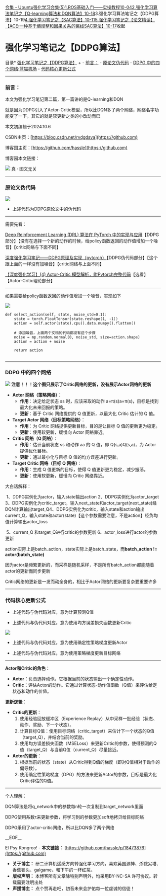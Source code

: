 [合集 \- Ubuntu强化学习合集(5\)](https://github.com)[1\.ROS基础入门——实操教程10\-04](https://github.com/hassle/p/18447212)[2\.强化学习算法笔记之【Q\-learning算法和DQN算法】10\-18](https://github.com/hassle/p/18473878)3\.强化学习算法笔记之【DDPG算法】10\-19[4\.强化学习笔记之【SAC算法】10\-11](https://github.com/hassle/p/18459320)[5\.强化学习笔记之【论文精读】【ACE:一种基于熵规整和因果关系的离线SAC算法】10\-17](https://github.com/hassle/p/18472441)收起
# 强化学习笔记之【DDPG算法】


目录* [强化学习笔记之【DDPG算法】](https://github.com)
	+ - [前言：](https://github.com)
		- [原论文伪代码](https://github.com)
		- [DDPG 中的四个网络](https://github.com):[蓝猫机场](https://fenfang.org)
		- [代码核心更新公式](https://github.com)



---


### 前言：


本文为强化学习笔记第二篇，第一篇讲的是Q\-learning和DQN


就是因为DDPG引入了Actor\-Critic模型，所以比DQN多了两个网络，网络名字功能变了一下，其它的就是软更新之类的小改动而已


本文初编辑于2024\.10\.6


CSDN主页：[https://blog.csdn.net/rvdgdsva](https://github.com)


博客园主页：[https://github.com/hassle](https://github.com)


博客园本文链接：


![](https://img2024.cnblogs.com/blog/3382553/202410/3382553-20241018111324199-720912544.jpg)
真 · 图文无关




---


### 原论文伪代码


![](https://img2024.cnblogs.com/blog/3382553/202410/3382553-20241018111324670-465692421.png)
* 上述代码为DDPG原论文中的伪代码




---


需要先看：


[Deep Reinforcement Learning (DRL) 算法在 PyTorch 中的实现与应用](https://github.com)【DDPG部分】【没有在选择一个新的动作的时候，给policy函数返回的动作值增加一个噪音】【critic网络与下面不同】


[深度强化学习笔记——DDPG原理及实现（pytorch）](https://github.com)【DDPG伪代码部分】【这个跟上面的一样没有加噪音】【critic网络与上面不同】


[【深度强化学习】(4\) Actor\-Critic 模型解析，附Pytorch完整代码](https://github.com)【选看】【Actor\-Critic理论部分】




---


如果需要给policy函数返回的动作值增加一个噪音，实现如下


![](https://img2024.cnblogs.com/blog/3382553/202410/3382553-20241018111325059-726698426.png)

```
def select_action(self, state, noise_std=0.1):
    state = torch.FloatTensor(state.reshape(1, -1))
    action = self.actor(state).cpu().data.numpy().flatten()
    
    # 添加噪音，上面两个文档的代码都没有这个步骤
    noise = np.random.normal(0, noise_std, size=action.shape)
    action = action + noise
    
    return action


```



---


### DDPG 中的四个网络


![](https://img2024.cnblogs.com/blog/3382553/202410/3382553-20241018111325416-62119828.png)
**注意！！！这个图只展示了Critic网络的更新，没有展示Actor网络的更新**


* **Actor 网络（策略网络）**：
	+ **作用**：决定给定状态 ss 时，应该采取的动作 a\=π(s)a\=π(s)，目标是找到最大化未来回报的策略。
	+ **更新**：基于 Critic 网络提供的 Q 值更新，以最大化 Critic 估计的 Q 值。
* **Target Actor 网络（目标策略网络）**：
	+ **作用**：为 Critic 网络提供更新目标，目的是让目标 Q 值的更新更为稳定。
	+ **更新**：使用软更新，缓慢向 Actor 网络靠近。
* **Critic 网络（Q 网络）**：
	+ **作用**：估计当前状态 ss 和动作 aa 的 Q 值，即 Q(s,a)Q(s,a)，为 Actor 提供优化目标。
	+ **更新**：通过最小化与目标 Q 值的均方误差进行更新。
* **Target Critic 网络（目标 Q 网络）**：
	+ **作用**：生成 Q 值更新的目标，使得 Q 值更新更为稳定，减少振荡。
	+ **更新**：使用软更新，缓慢向 Critic 网络靠近。


大白话解释：


​ 1、DDPG实例化为actor，输入state输出action
​ 2、DDPG实例化为actor\_target
​ 3、DDPG实例化为critic\_target，输入next\_state和actor\_target(next\_state)经DQN计算输出target\_Q
​ 4、DDPG实例化为critic，输入state和action输出current\_Q，输入state和actor(state)【这个参数需要注意，不是action】经负均值计算输出actor\_loss


​ 5、current\_Q 和target\_Q进行critic的参数更新
​ 6、actor\_loss进行actor的参数更新


action实际上是batch\_action，state实际上是batch\_state，而**batch\_action !\= actor(batch\_state)**


因为actor是频繁更新的，而采样是随机采样，不是所有batch\_action都能随着actor的更新而同步更新


Critic网络的更新是一发而动全身的，相比于Actor网络的更新要复杂要重要许多




---


### 代码核心更新公式



* 上述代码与伪代码对应，意为计算预测Q值



* 上述代码与伪代码对应，意为使用均方误差损失函数更新Critic



![](https://img2024.cnblogs.com/blog/3382553/202410/3382553-20241018111326881-946848917.png)
* 上述代码与伪代码对应，意为使用确定性策略梯度更新Actor



* 上述代码与伪代码对应，意为使用策略梯度更新目标网络




---


**Actor和Critic的角色**：


* **Actor**：负责选择动作。它根据当前的状态输出一个确定性动作。
* **Critic**：评估Actor的动作。它通过计算状态\-动作值函数（Q值）来评估给定状态和动作的价值。


**更新逻辑**：


* **Critic的更新**：
	1. 使用经验回放缓冲区（Experience Replay）从中采样一批经验（状态、动作、奖励、下一个状态）。
	2. 计算目标Q值：使用目标网络（critic\_target）来估计下一个状态的Q值（target\_Q），并结合当前的奖励。
	3. 使用均方误差损失函数（MSELoss）来更新Critic的参数，使得预测的Q值（target\_Q）与当前Q值（current\_Q）尽量接近。
* **Actor的更新**：
	1. 根据当前的状态（state）从Critic得到Q值的梯度（即对Q值相对于动作的偏导数）。
	2. 使用确定性策略梯度（DPG）的方法来更新Actor的参数，目标是最大化Critic评估的Q值。




---


个人理解：


DQN算法是将q\_network中的参数每n轮一次复制到target\_network里面


DDPG使用系数τ来更新参数，将学习到的参数更加soft地拷贝给目标网络


DDPG采用了actor\-critic网络，所以比DQN多了两个网络


 \_\_EOF\_\_

   El Psy Kongroo!  - **本文链接：** [https://github.com/hassle/p/18473876](https://github.com)
 - **关于博主：** 研二计算机遥感方向转强化学习方向，喜欢英国源神、杀戮尖塔、香蕉锁头、galgame，和下午的一杯红茶。
 - **版权声明：** 本博客所有文章除特别声明外，均采用BY\-NC\-SA 许可协议。转载需要注明出处
 - **声援博主：** 点个赞再走吧，初音未来会护佑每一位虔诚的信徒！
     
